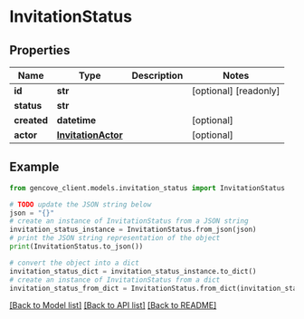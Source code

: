 # InvitationStatus


## Properties

Name | Type | Description | Notes
------------ | ------------- | ------------- | -------------
**id** | **str** |  | [optional] [readonly]
**status** | **str** |  |
**created** | **datetime** |  | [optional]
**actor** | [**InvitationActor**](InvitationActor.md) |  | [optional]

## Example

```python
from gencove_client.models.invitation_status import InvitationStatus

# TODO update the JSON string below
json = "{}"
# create an instance of InvitationStatus from a JSON string
invitation_status_instance = InvitationStatus.from_json(json)
# print the JSON string representation of the object
print(InvitationStatus.to_json())

# convert the object into a dict
invitation_status_dict = invitation_status_instance.to_dict()
# create an instance of InvitationStatus from a dict
invitation_status_from_dict = InvitationStatus.from_dict(invitation_status_dict)
```
[[Back to Model list]](../README.md#documentation-for-models) [[Back to API list]](../README.md#documentation-for-api-endpoints) [[Back to README]](../README.md)
